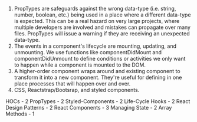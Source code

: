 1. PropTypes are safeguards against the wrong data-type (i.e. string, number, boolean, etc.) being used in a place where a different data-type is expected.  This can be a real hazard on very large projects, where multiple developers are involved and mistakes can propagate over many files.  PropTypes will issue a warning if they are receiving an unexpected data-type.
2. The events in a component's lifecycle are mounting, updating, and unmounting.  We use functions like componentDidMount and componentDidUnmount to define conditions or activities we only want to happen while a component is mounted to the DOM.
3. A higher-order component wraps around and existing component to transform it into a new component.  They're useful for defining in one place processes that will happen over and over.
4. CSS, Reactstrap/Bootsrap, and styled components.

HOCs - 2
PropTypes - 2
Styled-Components - 2
Life-Cycle Hooks - 2
React Design Patterns - 2
React Components - 3
Managing State - 2
Array Methods - 1